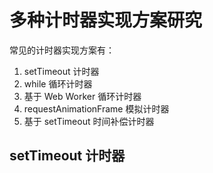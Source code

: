 # 多种计时器实现方案研究

常见的计时器实现方案有：

1. setTimeout 计时器
2. while 循环计时器
3. 基于 Web Worker 循环计时器
4. requestAnimationFrame 模拟计时器
5. 基于 setTimeout 时间补偿计时器

## setTimeout 计时器


